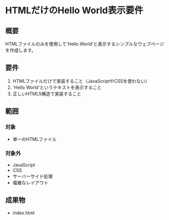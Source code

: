 # HTMLだけのHello World表示要件

## 概要
HTMLファイルのみを使用して'Hello World'と表示するシンプルなウェブページを作成します。

## 要件
1. HTMLファイルだけで実装すること（JavaScriptやCSSを使わない）
2. 'Hello World'というテキストを表示すること
3. 正しいHTML5構造で実装すること

## 範囲
### 対象
- 単一のHTMLファイル

### 対象外
- JavaScript
- CSS
- サーバーサイド処理
- 複雑なレイアウト

## 成果物
- index.html